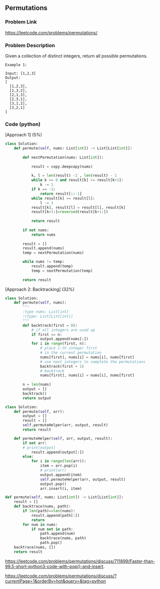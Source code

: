 ## Permutations

### Problem Link

https://leetcode.com/problems/permutations/

### Problem Description 

Given a collection of distinct integers, return all possible permutations.

```
Example 1:

Input: [1,2,3]
Output:
[
  [1,2,3],
  [1,3,2],
  [2,1,3],
  [2,3,1],
  [3,1,2],
  [3,2,1]
]

```

### Code (python)

[Approach 1] (5%) 

```python
class Solution:
    def permute(self, nums: List[int]) -> List[List[int]]:
        
        def nextPermutation(nums: List[int]):
            
            result = copy.deepcopy(nums)
            
            k, l = len(result) -2 , len(result) - 1
            while k >= 0 and result[k] >= result[k+1]:
                k -= 1
            if k == -1:
                return result[::-1]
            while result[k] >= result[l]:
                l -= 1
            result[k], result[l] = result[l], result[k]
            result[k+1:]=reversed(result[k+1:])
            
            return result
        
        if not nums:
            return nums
        
        result = []
        result.append(nums)
        temp = nextPermutation(nums)

        while nums != temp:
            result.append(temp)
            temp = nextPermutation(temp)
        
        return result
```

[Approach 2: Backtracking] (32%)

```python
class Solution:
    def permute(self, nums):
        """
        :type nums: List[int]
        :rtype: List[List[int]]
        """
        def backtrack(first = 0):
            # if all integers are used up
            if first == n:  
                output.append(nums[:])
            for i in range(first, n):
                # place i-th integer first 
                # in the current permutation
                nums[first], nums[i] = nums[i], nums[first]
                # use next integers to complete the permutations
                backtrack(first + 1)
                # backtrack
                nums[first], nums[i] = nums[i], nums[first]
        
        n = len(nums)
        output = []
        backtrack()
        return output
```

```python
class Solution:
    def permute(self, arr):
        output = []
        result = []
        self.permuteHelper(arr, output, result)
        return result

    def permuteHelper(self, arr, output, result):
        if not arr:
        # print(output)
            result.append(output[:])
        else:
            for i in range(len(arr)):
                item = arr.pop(i)
                # print(arr)
                output.append(item)
                self.permuteHelper(arr, output, result)
                output.pop()
                arr.insert(i, item)
```

```python
def permute(self, nums: List[int]) -> List[List[int]]:
	result = []
	def backtrace(nums, path):
		if len(path)==len(nums):
			result.append(path[:])
			return
		for num in nums:
			if num not in path:
				path.append(num)
				backtrace(nums, path)
				path.pop()
	backtrace(nums, [])
	return result
```

https://leetcode.com/problems/permutations/discuss/711899/Faster-than-99.5-short-python3-code-with-pop()-and-insert.

https://leetcode.com/problems/permutations/discuss/?currentPage=1&orderBy=hot&query=&tag=python